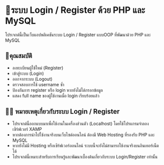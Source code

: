 # 📝ระบบ Login / Register ด้วย PHP และ MySQL

โปรเจกต์นี้เป็นเว็บแอปพลิเคชันระบบ Login / Register แบบOOP ที่พัฒนาด้วย PHP และ MySQL 

## 👨คุณสมบัติ 

- ลงทะเบียนผู้ใช้ใหม่ (Register)
- เข้าสู่ระบบ (Login)
- ออกจากระบบ (Logout)
- ตรวจสอบการใช้ username ซ้ำ
- ป้องกันการ register หรือ login หากยังไม่ได้กรอกข้อมูล
- แสดง full name ของผู้ใช้งานเมื่อ login เรียบร้อยแล้ว

## 📍📢 หมายเหตุเกี่ยวกับระบบ Login / Register
- โปรเจกต์นี้ออกแบบมาเพื่อใช้งานในเครื่องส่วนตัว (Localhost) โดยใช้โปรแกรมจำลองเซิร์ฟเวอร์ XAMP
- หากต้องการนำไปใช้งานจริงบนเว็บไซต์ออนไลน์ ต้องมี Web Hosting ที่รองรับ PHP และ MySQL
- หากยังไม่มี Hosting หรือเซิร์ฟเวอร์ออนไลน์ ระบบนี้จะยังไม่สามารถใช้งานจริงบนอินเทอร์เน็ตได้
- โปรเจกต์นี้เหมาะสำหรับการเรียนรู้และพัฒนาเบื้องต้นเกี่ยวกับระบบ Login/Register เท่านั้น
